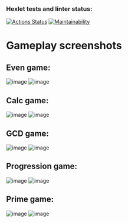 ### Hexlet tests and linter status:
[![Actions Status](https://github.com/tim17d/java-project-61/actions/workflows/hexlet-check.yml/badge.svg)](https://github.com/tim17d/java-project-61/actions)
[![Maintainability](https://api.codeclimate.com/v1/badges/88735966b8fe49a5511d/maintainability)](https://codeclimate.com/github/tim17d/java-project-61/maintainability)

# Gameplay screenshots

## Even game:
![image](https://github.com/tim17d/java-project-61/assets/68468445/e9ef3ac4-92a5-4502-83c2-7eef6a657563)
![image](https://github.com/tim17d/java-project-61/assets/68468445/93160e65-8af3-42a4-9fde-b60f372258ef)


## Calc game:
![image](https://github.com/tim17d/java-project-61/assets/68468445/b2ce5e1a-e604-4422-93d4-389ffda53cd9)
![image](https://github.com/tim17d/java-project-61/assets/68468445/1faedd2d-7d85-4ce3-8e46-3fb9c955b6ff)


## GCD game:
![image](https://github.com/tim17d/java-project-61/assets/68468445/eaee071b-29fe-4eb4-a6f6-516609156e7c)
![image](https://github.com/tim17d/java-project-61/assets/68468445/9c4d452b-e33b-406c-97cb-82d0b84b260f)


## Progression game:
![image](https://github.com/tim17d/java-project-61/assets/68468445/e9b0b60a-b16d-4721-8239-1dac7b87cf09)
![image](https://github.com/tim17d/java-project-61/assets/68468445/3ff3a789-1bbb-4ddd-be04-e9bbe28064f4)


## Prime game:
![image](https://github.com/tim17d/java-project-61/assets/68468445/b8893429-11ed-47eb-9fee-54ffdf4f911c)
![image](https://github.com/tim17d/java-project-61/assets/68468445/2fe8633a-ea9b-4ad0-a2fa-8a0df7c2d581)
